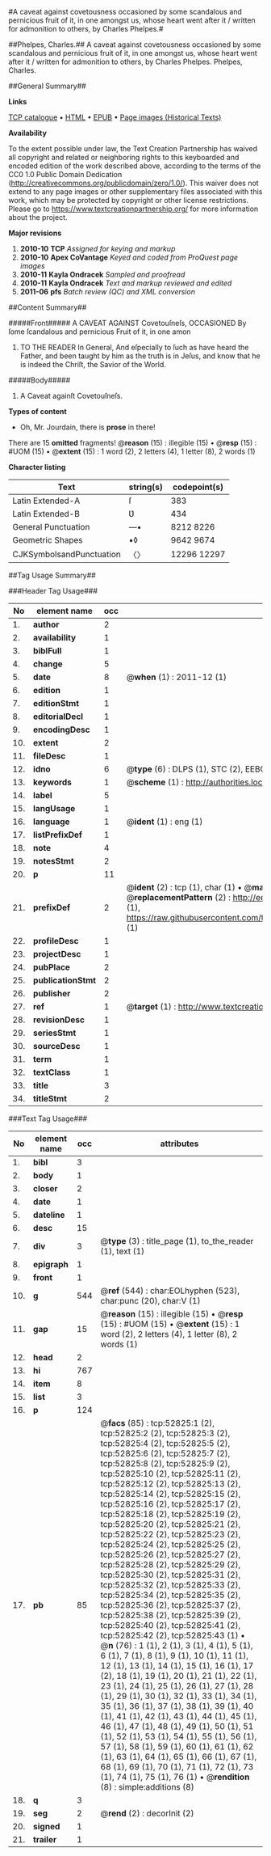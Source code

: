 #A caveat against covetousness occasioned by some scandalous and pernicious fruit of it, in one amongst us, whose heart went after it / written for admonition to others, by Charles Phelpes.#

##Phelpes, Charles.##
A caveat against covetousness occasioned by some scandalous and pernicious fruit of it, in one amongst us, whose heart went after it / written for admonition to others, by Charles Phelpes.
Phelpes, Charles.

##General Summary##

**Links**

[TCP catalogue](http://www.ota.ox.ac.uk/tcp/)  • 
[HTML](http://tei.it.ox.ac.uk/tcp/Texts-HTML/free/A54/A54652.html)  • 
[EPUB](http://tei.it.ox.ac.uk/tcp/Texts-EPUB/free/A54/A54652.epub) • 
[Page images (Historical Texts)](https://historicaltexts.jisc.ac.uk/eebo-12033644e)

**Availability**

To the extent possible under law, the Text Creation Partnership has waived all copyright and related or neighboring rights to this keyboarded and encoded edition of the work described above, according to the terms of the CC0 1.0 Public Domain Dedication (http://creativecommons.org/publicdomain/zero/1.0/). This waiver does not extend to any page images or other supplementary files associated with this work, which may be protected by copyright or other license restrictions. Please go to https://www.textcreationpartnership.org/ for more information about the project.

**Major revisions**

1. __2010-10__ __TCP__ *Assigned for keying and markup*
1. __2010-10__ __Apex CoVantage__ *Keyed and coded from ProQuest page images*
1. __2010-11__ __Kayla Ondracek__ *Sampled and proofread*
1. __2010-11__ __Kayla Ondracek__ *Text and markup reviewed and edited*
1. __2011-06__ __pfs__ *Batch review (QC) and XML conversion*

##Content Summary##

#####Front#####
A CAVEAT AGAINST Covetouſneſs, OCCASIONED By ſome ſcandalous and pernicious Fruit of it, in one amon
1. TO THE READER In General, And eſpecially to ſuch as have heard the Father, and been taught by him as the truth is in Jeſus, and know that he is indeed the Chriſt, the Savior of the World.

#####Body#####

1. A Caveat againſt Covetouſneſs.

**Types of content**

  * Oh, Mr. Jourdain, there is **prose** in there!

There are 15 **omitted** fragments! 
 @__reason__ (15) : illegible (15)  •  @__resp__ (15) : #UOM (15)  •  @__extent__ (15) : 1 word (2), 2 letters (4), 1 letter (8), 2 words (1)

**Character listing**


|Text|string(s)|codepoint(s)|
|---|---|---|
|Latin Extended-A|ſ|383|
|Latin Extended-B|Ʋ|434|
|General Punctuation|—•|8212 8226|
|Geometric Shapes|▪◊|9642 9674|
|CJKSymbolsandPunctuation|〈〉|12296 12297|

##Tag Usage Summary##

###Header Tag Usage###

|No|element name|occ|attributes|
|---|---|---|---|
|1.|__author__|2||
|2.|__availability__|1||
|3.|__biblFull__|1||
|4.|__change__|5||
|5.|__date__|8| @__when__ (1) : 2011-12 (1)|
|6.|__edition__|1||
|7.|__editionStmt__|1||
|8.|__editorialDecl__|1||
|9.|__encodingDesc__|1||
|10.|__extent__|2||
|11.|__fileDesc__|1||
|12.|__idno__|6| @__type__ (6) : DLPS (1), STC (2), EEBO-CITATION (1), OCLC (1), VID (1)|
|13.|__keywords__|1| @__scheme__ (1) : http://authorities.loc.gov/ (1)|
|14.|__label__|5||
|15.|__langUsage__|1||
|16.|__language__|1| @__ident__ (1) : eng (1)|
|17.|__listPrefixDef__|1||
|18.|__note__|4||
|19.|__notesStmt__|2||
|20.|__p__|11||
|21.|__prefixDef__|2| @__ident__ (2) : tcp (1), char (1)  •  @__matchPattern__ (2) : ([0-9\-]+):([0-9IVX]+) (1), (.+) (1)  •  @__replacementPattern__ (2) : http://eebo.chadwyck.com/downloadtiff?vid=$1&page=$2 (1), https://raw.githubusercontent.com/textcreationpartnership/Texts/master/tcpchars.xml#$1 (1)|
|22.|__profileDesc__|1||
|23.|__projectDesc__|1||
|24.|__pubPlace__|2||
|25.|__publicationStmt__|2||
|26.|__publisher__|2||
|27.|__ref__|1| @__target__ (1) : http://www.textcreationpartnership.org/docs/. (1)|
|28.|__revisionDesc__|1||
|29.|__seriesStmt__|1||
|30.|__sourceDesc__|1||
|31.|__term__|1||
|32.|__textClass__|1||
|33.|__title__|3||
|34.|__titleStmt__|2||


###Text Tag Usage###

|No|element name|occ|attributes|
|---|---|---|---|
|1.|__bibl__|3||
|2.|__body__|1||
|3.|__closer__|2||
|4.|__date__|1||
|5.|__dateline__|1||
|6.|__desc__|15||
|7.|__div__|3| @__type__ (3) : title_page (1), to_the_reader (1), text (1)|
|8.|__epigraph__|1||
|9.|__front__|1||
|10.|__g__|544| @__ref__ (544) : char:EOLhyphen (523), char:punc (20), char:V (1)|
|11.|__gap__|15| @__reason__ (15) : illegible (15)  •  @__resp__ (15) : #UOM (15)  •  @__extent__ (15) : 1 word (2), 2 letters (4), 1 letter (8), 2 words (1)|
|12.|__head__|2||
|13.|__hi__|767||
|14.|__item__|8||
|15.|__list__|3||
|16.|__p__|124||
|17.|__pb__|85| @__facs__ (85) : tcp:52825:1 (2), tcp:52825:2 (2), tcp:52825:3 (2), tcp:52825:4 (2), tcp:52825:5 (2), tcp:52825:6 (2), tcp:52825:7 (2), tcp:52825:8 (2), tcp:52825:9 (2), tcp:52825:10 (2), tcp:52825:11 (2), tcp:52825:12 (2), tcp:52825:13 (2), tcp:52825:14 (2), tcp:52825:15 (2), tcp:52825:16 (2), tcp:52825:17 (2), tcp:52825:18 (2), tcp:52825:19 (2), tcp:52825:20 (2), tcp:52825:21 (2), tcp:52825:22 (2), tcp:52825:23 (2), tcp:52825:24 (2), tcp:52825:25 (2), tcp:52825:26 (2), tcp:52825:27 (2), tcp:52825:28 (2), tcp:52825:29 (2), tcp:52825:30 (2), tcp:52825:31 (2), tcp:52825:32 (2), tcp:52825:33 (2), tcp:52825:34 (2), tcp:52825:35 (2), tcp:52825:36 (2), tcp:52825:37 (2), tcp:52825:38 (2), tcp:52825:39 (2), tcp:52825:40 (2), tcp:52825:41 (2), tcp:52825:42 (2), tcp:52825:43 (1)  •  @__n__ (76) : 1 (1), 2 (1), 3 (1), 4 (1), 5 (1), 6 (1), 7 (1), 8 (1), 9 (1), 10 (1), 11 (1), 12 (1), 13 (1), 14 (1), 15 (1), 16 (1), 17 (2), 18 (1), 19 (1), 20 (1), 21 (1), 22 (1), 23 (1), 24 (1), 25 (1), 26 (1), 27 (1), 28 (1), 29 (1), 30 (1), 32 (1), 33 (1), 34 (1), 35 (1), 36 (1), 37 (1), 38 (1), 39 (1), 40 (1), 41 (1), 42 (1), 43 (1), 44 (1), 45 (1), 46 (1), 47 (1), 48 (1), 49 (1), 50 (1), 51 (1), 52 (1), 53 (1), 54 (1), 55 (1), 56 (1), 57 (1), 58 (1), 59 (1), 60 (1), 61 (1), 62 (1), 63 (1), 64 (1), 65 (1), 66 (1), 67 (1), 68 (1), 69 (1), 70 (1), 71 (1), 72 (1), 73 (1), 74 (1), 75 (1), 76 (1)  •  @__rendition__ (8) : simple:additions (8)|
|18.|__q__|3||
|19.|__seg__|2| @__rend__ (2) : decorInit (2)|
|20.|__signed__|1||
|21.|__trailer__|1||
